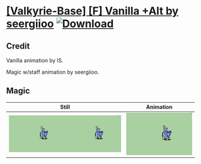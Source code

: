 # [\[Valkyrie-Base\] \[F\] Vanilla +Alt by seergiioo](./) [![Download](https://img.shields.io/badge/Download--red?style=social&logo=github)](https://minhaskamal.github.io/DownGit/#/home?url=https://github.com/Klokinator/FE-Repo/tree/main/Battle%20Animations%2FMounted%20-%20Valks%2C%20MKs%2C%20Magi%2F%5BValkyrie-Base%5D%20%5BF%5D%20Vanilla%20%2BAlt%20by%20seergiioo%2F6.%20Magic%20(Staff))

## Credit

Vanilla animation by IS.

Magic w/staff animation by seergiioo.

## Magic

| Still | Animation |
| :---: | :-------: |
| ![Magic still](./Magic_000.png) | ![Magic animation](./Magic.gif) |
